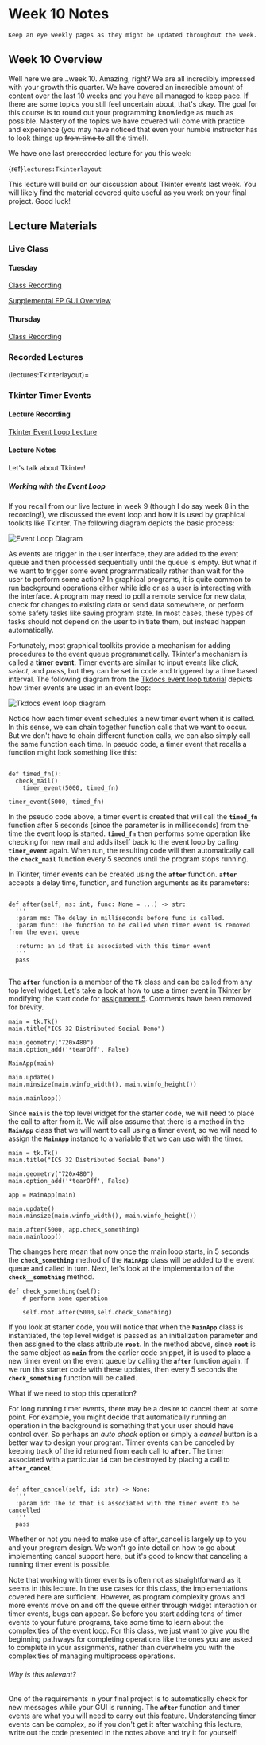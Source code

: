 Week 10 Notes
============================

```{note}
Keep an eye weekly pages as they might be updated throughout the week.
```

## Week 10 Overview

Well here we are...week 10. Amazing, right? We are all incredibly impressed with your growth this quarter. We have covered an incredible amount of content over the last 10 weeks and you have all managed to keep pace. If there are some topics you still feel uncertain about, that's okay. The goal for this course is to round out your programming knowledge as much as possible. Mastery of the topics we have covered will come with practice and experience (you may have noticed that even your humble instructor has to look things up <strike>from time to</strike> all the time!). 

We have one last prerecorded lecture for you this week:

{ref}`lectures:Tkinterlayout`

This lecture will build on our discussion about Tkinter events last week. You will likely find the material covered quite useful as you work on your final project. Good luck!

## Lecture Materials

### Live Class

#### Tuesday

[Class Recording](https://uci.zoom.us/rec/share/L5oLAlS0J4nezk46fgD1EcuJFPNuPJSrDiQthvNSf4fjmvXiMlnRpACWhexXk7cf.ug1KNWNRO4Rnle-R?startTime=1646771236000)


[Supplemental FP GUI Overview](https://uci.zoom.us/rec/share/qn9Jb8lfO6L8rE92n1n4lvpyK1o2MdZukN9cJf5N5keg5GruPsl51HyLCTA9RLLc.DgHVwvsl6C16tUSF?startTime=1646844241000)

#### Thursday

[Class Recording](https://uci.zoom.us/rec/share/mNdMzu-b6mv8rE6IFV_S4OO03PK1zZk56rD0uJjrVhrFaBsvvNC5OPUeK5OqwUhB.8aNk98MJDqEKQaTx)


### Recorded Lectures

(lectures:Tkinterlayout)=
### Tkinter Timer Events 

#### Lecture Recording

[Tkinter Event Loop Lecture](https://uci.yuja.com/V/Video?v=3962775&node=13460917&a=132884211&autoplay=1)

#### Lecture Notes

Let's talk about Tkinter!

##### Working with the Event Loop

If you recall from our live lecture in week 9 (though I do say week 8 in the recording!), we discussed the event loop and how it is used by graphical toolkits like Tkinter. The following diagram depicts the basic process:

![Event Loop Diagram](../resources/eventloop.png)

As events are trigger in the user interface, they are added to the event queue and then processed sequentially until the queue is empty. But what if we want to trigger some event programmatically rather than wait for the user to perform some action? In graphical programs, it is quite common to run background operations either while idle or as a user is interacting with the interface. A program may need to poll a remote service for new data, check for changes to existing data or send data somewhere, or perform some safety tasks like saving program state. In most cases, these types of tasks should not depend on the user to initiate them, but instead happen automatically.

Fortunately, most graphical toolkits provide a mechanism for adding procedures to the event queue programmatically. Tkinter's mechanism is called a __timer event__. Timer events are similar to input events like _click_, _select_, and _press_, but they can be set in code and triggered by a time based interval. The following diagram from the [Tkdocs event loop tutorial](https://tkdocs.com/tutorial/eventloop.html) depicts how timer events are used in an event loop:

![Tkdocs event loop diagram](../resources/aftertimeline.png)

Notice how each timer event schedules a new timer event when it is called. In this sense, we can chain together function calls that we want to occur. But we don't have to chain different function calls, we can also simply call the same function each time. In pseudo code, a timer event that recalls a function might look something like this:

```python3

def timed_fn():
  check_mail()
	timer_event(5000, timed_fn)

timer_event(5000, timed_fn)
```

In the pseudo code above, a timer event is created that will call the **`timed_fn`** function after 5 seconds (since the parameter is in milliseconds) from the time the event loop is started. **`timed_fn`** then performs some operation like checking for new mail and adds itself back to the event loop by calling **`timer_event`** again. When run, the resulting code will then automatically call the **`check_mail`** function every 5 seconds until the program stops running.

In Tkinter, timer events can be created using the **`after`** function. **`after`** accepts a delay time, function, and function arguments as its parameters:

```python3

def after(self, ms: int, func: None = ...) -> str:
  '''
  :param ms: The delay in milliseconds before func is called.
  :param func: The function to be called when timer event is removed from the event queue
 
  :return: an id that is associated with this timer event
  '''
  pass
					
```

The **`after`** function is a member of the **`Tk`** class and can be called from any top level widget. Let's take a look at how to use a timer event in Tkinter by modifying the start code for [assignment 5](../assignments/a5.md). Comments have been removed for brevity.

```python3
main = tk.Tk()
main.title("ICS 32 Distributed Social Demo")

main.geometry("720x480")
main.option_add('*tearOff', False)

MainApp(main)

main.update()
main.minsize(main.winfo_width(), main.winfo_height())

main.mainloop()
```

Since **`main`** is the top level widget for the starter code, we will need to place the call to after from it. We will also assume that there is a method in the **`MainApp`** class that we will want to call using a timer event, so we will need to assign the **`MainApp`** instance to a variable that we can use with the timer.

```python3
main = tk.Tk()
main.title("ICS 32 Distributed Social Demo")

main.geometry("720x480")
main.option_add('*tearOff', False)

app = MainApp(main)

main.update()
main.minsize(main.winfo_width(), main.winfo_height())

main.after(5000, app.check_something) 
main.mainloop()
```

The changes here mean that now once the main loop starts, in 5 seconds the **`check_something`** method of the **`MainApp`** class will be added to the event queue and called in turn. Next, let's look at the implementation of the **`check__something`** method.

```python3
def check_something(self):
    # perform some operation
    
    self.root.after(5000,self.check_something)
```

If you look at starter code, you will notice that when the **`MainApp`** class is instantiated, the top level widget is passed as an initialization parameter and then assigned to the class attribute **`root`**. In the method above, since **`root`** is the same object as **`main`** from the earlier code snippet, it is used to place a new timer event on the event queue by calling the **`after`** function again. If we run this starter code with these updates, then every 5 seconds the **`check_something`** function will be called.

What if we need to stop this operation?

For long running timer events, there may be a desire to cancel them at some point. For example, you might decide that automatically running an operation in the background is something that your user should have control over. So perhaps an _auto check_ option or simply a _cancel_ button is a better way to design your program. Timer events can be canceled by keeping track of the id returned from each call to **`after`**. The timer associated with a particular **`id`** can be destroyed by placing a call to **`after_cancel`**:

```python3
					
def after_cancel(self, id: str) -> None:
  '''
  :param id: The id that is associated with the timer event to be cancelled
  '''
  pass

```

Whether or not you need to make use of after_cancel is largely up to you and your program design. We won't go into detail on how to go about implementing cancel support here, but it's good to know that canceling a running timer event is possible.

Note that working with timer events is often not as straightforward as it seems in this lecture. In the use cases for this class, the implementations covered here are sufficient. However, as program complexity grows and more events move on and off the queue either through widget interaction or timer events, bugs can appear. So before you start adding tens of timer events to your future programs, take some time to learn about the complexities of the event loop. For this class, we just want to give you the beginning pathways for completing operations like the ones you are asked to complete in your assignments, rather than overwhelm you with the complexities of managing multiprocess operations.

###### Why is this relevant?

One of the requirements in your final project is to automatically check for new messages while your GUI is running. The **`after`** function and timer events are what you will need to carry out this feature. Understanding timer events can be complex, so if you don't get it after watching this lecture, write out the code presented in the notes above and try it for yourself!
